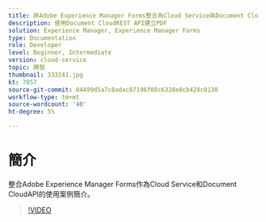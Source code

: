 ```yaml
---
title: 將Adobe Experience Manager Forms整合為Cloud Service與Document Cloud
description: 使用Document CloudREST API建立PDF
solution: Experience Manager, Experience Manager Forms
type: Documentation
role: Developer
level: Beginner, Intermediate
version: cloud-service
topic: 開發
thumbnail: 333241.jpg
kt: 7857
source-git-commit: 84499d5a7c8adac87196f08c6328e8cb428c0130
workflow-type: tm+mt
source-wordcount: '40'
ht-degree: 5%

---
```





# 簡介

整合Adobe Experience Manager Forms作為Cloud Service和Document CloudAPI的使用案例簡介。

>[!VIDEO](https://video.tv.adobe.com/v/333241/?quality=12&learn=on)

